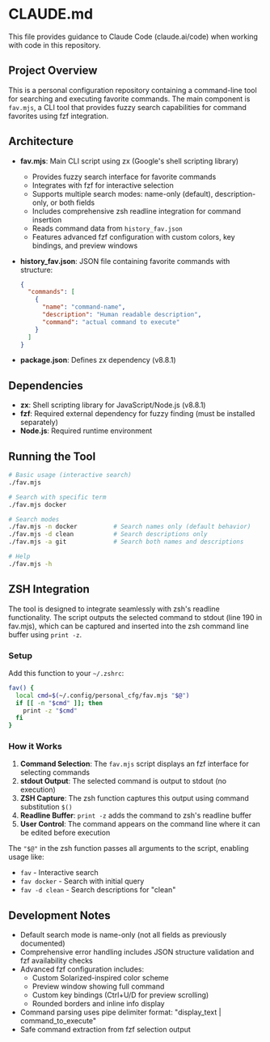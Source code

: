 # CLAUDE.md

This file provides guidance to Claude Code (claude.ai/code) when working with code in this repository.

## Project Overview

This is a personal configuration repository containing a command-line tool for searching and executing favorite commands. The main component is `fav.mjs`, a CLI tool that provides fuzzy search capabilities for command favorites using fzf integration.

## Architecture

- **fav.mjs**: Main CLI script using zx (Google's shell scripting library)
  - Provides fuzzy search interface for favorite commands
  - Integrates with fzf for interactive selection
  - Supports multiple search modes: name-only (default), description-only, or both fields
  - Includes comprehensive zsh readline integration for command insertion
  - Reads command data from `history_fav.json`
  - Features advanced fzf configuration with custom colors, key bindings, and preview windows

- **history_fav.json**: JSON file containing favorite commands with structure:
  ```json
  {
    "commands": [
      {
        "name": "command-name",
        "description": "Human readable description",
        "command": "actual command to execute"
      }
    ]
  }
  ```

- **package.json**: Defines zx dependency (v8.8.1)

## Dependencies

- **zx**: Shell scripting library for JavaScript/Node.js (v8.8.1)
- **fzf**: Required external dependency for fuzzy finding (must be installed separately)
- **Node.js**: Required runtime environment

## Running the Tool

```bash
# Basic usage (interactive search)
./fav.mjs

# Search with specific term
./fav.mjs docker

# Search modes
./fav.mjs -n docker          # Search names only (default behavior)
./fav.mjs -d clean           # Search descriptions only
./fav.mjs -a git             # Search both names and descriptions

# Help
./fav.mjs -h
```

## ZSH Integration

The tool is designed to integrate seamlessly with zsh's readline functionality. The script outputs the selected command to stdout (line 190 in fav.mjs), which can be captured and inserted into the zsh command line buffer using `print -z`.

### Setup

Add this function to your `~/.zshrc`:

```bash
fav() {
  local cmd=$(~/.config/personal_cfg/fav.mjs "$@")
  if [[ -n "$cmd" ]]; then
    print -z "$cmd"
  fi
}
```

### How it Works

1. **Command Selection**: The `fav.mjs` script displays an fzf interface for selecting commands
2. **stdout Output**: The selected command is output to stdout (no execution)
3. **ZSH Capture**: The zsh function captures this output using command substitution `$()`
4. **Readline Buffer**: `print -z` adds the command to zsh's readline buffer
5. **User Control**: The command appears on the command line where it can be edited before execution

The `"$@"` in the zsh function passes all arguments to the script, enabling usage like:
- `fav` - Interactive search
- `fav docker` - Search with initial query
- `fav -d clean` - Search descriptions for "clean"

## Development Notes

- Default search mode is name-only (not all fields as previously documented)
- Comprehensive error handling includes JSON structure validation and fzf availability checks
- Advanced fzf configuration includes:
  - Custom Solarized-inspired color scheme
  - Preview window showing full command
  - Custom key bindings (Ctrl+U/D for preview scrolling)
  - Rounded borders and inline info display
- Command parsing uses pipe delimiter format: "display_text | command_to_execute"
- Safe command extraction from fzf selection output
